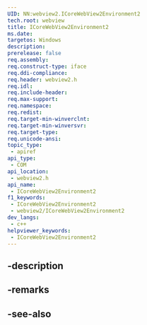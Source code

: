 ```yaml
---
UID: NN:webview2.ICoreWebView2Environment2
tech.root: webview
title: ICoreWebView2Environment2
ms.date: 
targetos: Windows
description: 
prerelease: false
req.assembly: 
req.construct-type: iface
req.ddi-compliance: 
req.header: webview2.h
req.idl: 
req.include-header: 
req.max-support: 
req.namespace: 
req.redist: 
req.target-min-winverclnt: 
req.target-min-winversvr: 
req.target-type: 
req.unicode-ansi: 
topic_type:
 - apiref
api_type:
 - COM
api_location:
 - webview2.h
api_name:
 - ICoreWebView2Environment2
f1_keywords:
 - ICoreWebView2Environment2
 - webview2/ICoreWebView2Environment2
dev_langs:
 - c++
helpviewer_keywords:
 - ICoreWebView2Environment2
---
```


## -description

## -remarks

## -see-also

